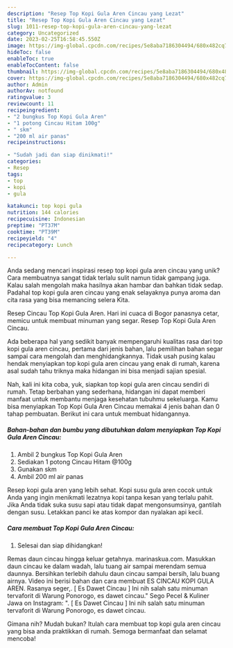 ```yaml
---
description: "Resep Top Kopi Gula Aren Cincau yang Lezat"
title: "Resep Top Kopi Gula Aren Cincau yang Lezat"
slug: 1011-resep-top-kopi-gula-aren-cincau-yang-lezat
category: Uncategorized
date: 2023-02-25T16:58:45.550Z
image: https://img-global.cpcdn.com/recipes/5e8aba7186304494/680x482cq70/top-kopi-gula-aren-cincau-foto-resep-utama.jpg
hideToc: false
enableToc: true
enableTocContent: false
thumbnail: https://img-global.cpcdn.com/recipes/5e8aba7186304494/680x482cq70/top-kopi-gula-aren-cincau-foto-resep-utama.jpg
cover: https://img-global.cpcdn.com/recipes/5e8aba7186304494/680x482cq70/top-kopi-gula-aren-cincau-foto-resep-utama.jpg
author: Admin
authorAv: notfound
ratingvalue: 3
reviewcount: 11
recipeingredient:
- "2 bungkus Top Kopi Gula Aren"
- "1 potong Cincau Hitam 100g"
- " skm"
- "200 ml air panas"
recipeinstructions:

- "Sudah jadi dan siap dinikmati!"
categories:
- Resep
tags:
- top
- kopi
- gula

katakunci: top kopi gula 
nutrition: 144 calories
recipecuisine: Indonesian
preptime: "PT37M"
cooktime: "PT39M"
recipeyield: "4"
recipecategory: Lunch

---
```





Anda sedang mencari inspirasi resep top kopi gula aren cincau yang unik? Cara membuatnya sangat tidak terlalu sulit namun tidak gampang juga. Kalau salah mengolah maka hasilnya akan hambar dan bahkan tidak sedap. Padahal top kopi gula aren cincau yang enak selayaknya punya aroma dan cita rasa yang bisa memancing selera Kita.





Resep Cincau Top Kopi Gula Aren. Hari ini cuaca di Bogor panasnya cetar, memicu untuk membuat minuman yang segar. Resep Top Kopi Gula Aren Cincau.

Ada beberapa hal yang sedikit banyak mempengaruhi kualitas rasa dari top kopi gula aren cincau, pertama dari jenis bahan, lalu pemilihan bahan segar sampai cara mengolah dan menghidangkannya. Tidak usah pusing kalau hendak menyiapkan top kopi gula aren cincau yang enak di rumah, karena asal sudah tahu triknya maka hidangan ini bisa menjadi sajian spesial.






Nah, kali ini kita coba, yuk, siapkan top kopi gula aren cincau sendiri di rumah. Tetap berbahan yang sederhana, hidangan ini dapat memberi manfaat untuk membantu menjaga kesehatan tubuhmu sekeluarga. Kamu bisa menyiapkan Top Kopi Gula Aren Cincau memakai 4 jenis bahan dan 0 tahap pembuatan. Berikut ini cara untuk membuat hidangannya.

<!--inarticleads1-->

##### Bahan-bahan dan bumbu yang dibutuhkan dalam menyiapkan Top Kopi Gula Aren Cincau:

1. Ambil 2 bungkus Top Kopi Gula Aren
1. Sediakan 1 potong Cincau Hitam @100g
1. Gunakan  skm
1. Ambil 200 ml air panas


Resep kopi gula aren yang lebih sehat. Kopi susu gula aren cocok untuk Anda yang ingin menikmati lezatnya kopi tanpa kesan yang terlalu pahit. Jika Anda tidak suka susu sapi atau tidak dapat mengonsumsinya, gantilah dengan susu. Letakkan panci ke atas kompor dan nyalakan api kecil. 

<!--inarticleads2-->

##### Cara membuat Top Kopi Gula Aren Cincau:


1. Selesai dan siap dihidangkan!

Remas daun cincau hingga keluar getahnya. marinaskua.com. Masukkan daun cincau ke dalam wadah, lalu tuang air sampai merendam semua daunnya. Bersihkan terlebih dahulu daun cincau sampai bersih, lalu buang airnya. Video ini berisi bahan dan cara membuat ES CINCAU KOPI GULA AREN. Rasanya seger,. [ Es Dawet Cincau ] Ini nih salah satu minuman tervaforit di Warung Ponorogo, es dawet cincau.&#34; Sego Pecel &amp; Kuliner Jawa on Instagram: &#34;. [ Es Dawet Cincau ] Ini nih salah satu minuman tervaforit di Warung Ponorogo, es dawet cincau. 

Gimana nih? Mudah bukan? Itulah cara membuat top kopi gula aren cincau yang bisa anda praktikkan di rumah. Semoga bermanfaat dan selamat mencoba!
